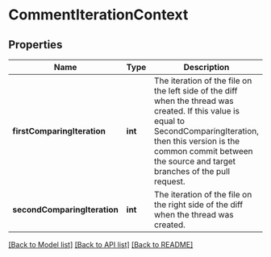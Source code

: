 # CommentIterationContext

## Properties
Name | Type | Description | Notes
------------ | ------------- | ------------- | -------------
**firstComparingIteration** | **int** | The iteration of the file on the left side of the diff when the thread was created. If this value is equal to SecondComparingIteration, then this version is the common commit between the source and target branches of the pull request. | [optional] 
**secondComparingIteration** | **int** | The iteration of the file on the right side of the diff when the thread was created. | [optional] 

[[Back to Model list]](../README.md#documentation-for-models) [[Back to API list]](../README.md#documentation-for-api-endpoints) [[Back to README]](../README.md)


